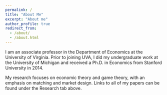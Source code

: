 ```yaml
---
permalink: /
title: "About Me"
excerpt: "About me"
author_profile: true
redirect_from: 
  - /about/
  - /about.html
---
```


I am an associate professor in the Department of Economics at the University of Virginia. Prior to joining UVA, I did my undergraduate work at the University of Michigan and received a Ph.D. in Economics from Stanford University in 2014.

My research focuses on economic theory and game theory, with an emphasis on matching and market design. Links to all of my papers can be found under the Research tab above.

